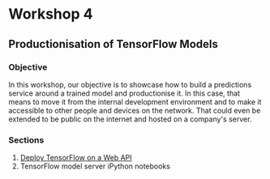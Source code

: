 # Workshop 4

## Productionisation of TensorFlow Models

### Objective

In this workshop, our objective is to showcase how to build a predictions service around a trained model and productionise it. In this case, that means to move it from the internal development environment and to make it accessible to other people and devices on the network. That could even be extended to be public on the internet and hosted on a company's server.

### Sections

1. [Deploy TensorFlow on a Web API](deploy-tensorflow-web-api.md)
2. TensorFlow model server iPython notebooks

